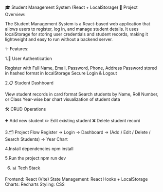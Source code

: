 🎓 Student Management System (React + LocalStorage)
📌 Project Overview:

The Student Management System is a React-based web application that allows users to register, log in, and manage student details.
It uses localStorage for storing user credentials and student records, making it lightweight and easy to run without a backend server.

✨ Features:

1.🔐 User Authentication

Register with Full Name, Email, Password, Phone, Address
Password stored in hashed format in localStorage
Secure Login & Logout

2.📋 Student Dashboard

View student records in card format
Search students by Name, Roll Number, or Class
Year-wise bar chart visualization of student data

🛠️ CRUD Operations

➕ Add new student
✏️ Edit existing student
❌ Delete student record

3.🗂️ Project Flow
Register → Login → Dashboard → (Add / Edit / Delete / Search Students) → Year Chart

4.Install dependencies
npm install

5.Run the project
npm run dev

6. 📊 Tech Stack

Frontend: React (Vite)
State Management: React Hooks + LocalStorage
Charts: Recharts
Styling: CSS
